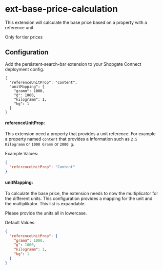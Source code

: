 # ext-base-price-calculation
This extension will calculate the base price based on a property with a reference unit.

Only for tier prices

## Configuration
Add the persistent-search-bar extension to your Shopgate Connect deployment config.

```
{
  "referenceUnitProp": "content",
  "unitMapping": {
    "gramm": 1000,
    "g": 1000,
    "kilogramm": 1,
    "kg": 1
  }
}
```

#### referenceUnitProp:
This extension need a property that provides a unit reference. For example a property named `content` that provides a information such as `2.5 Kilogramm` or `1000 Gramm` or `2000 g`. 

Example Values:
```json
{
  "referenceUnitProp": "Content"
}
```

#### unitMapping:
To calculate the base price, the extension needs to now the multiplicator for the different units. This configuration provides a mapping for the unit and the multiplikator. This list is expandable.

Please provide the units all in lowercase.

Default Values:
```json
{
  "referenceUnitProp": {
    "gramm": 1000,
    "g": 1000,
    "kilogramm": 1,
    "kg": 1
  }
}
```